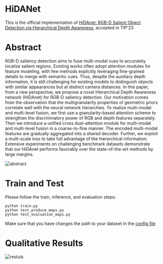# HiDANet

This is the official implementation of [HiDAnet: RGB-D Salient Object Detection via Hierarchical Depth Awareness](https://arxiv.org/pdf/2301.07405.pdf), accepted in TIP'23

# Abstract

RGB-D saliency detection aims to fuse multi-modal cues to accurately localize salient regions. Existing works often adopt attention modules for feature modeling, with few methods explicitly leveraging fine-grained details to merge with semantic cues. Thus, despite the auxiliary depth information, it is still challenging for existing models to distinguish objects with similar appearances but at distinct camera distances. In this paper, from a new perspective, we propose a novel Hierarchical Depth Awareness network (HiDAnet) for RGB-D saliency detection. Our motivation comes from the observation that the multigranularity properties of geometric priors correlate well with the neural network hierarchies. To realize multi-modal and multi-level fusion, we first use a granularity-based attention scheme to strengthen the discriminatory power of RGB and depth features separately. Then we introduce a unified cross dual-attention module for multi-modal and multi-level fusion in a coarse-to-fine manner. The encoded multi-modal features are gradually aggregated into a shared decoder. Further, we exploit a multi-scale loss to take full advantage of the hierarchical information. Extensive experiments on challenging benchmark datasets demonstrate that our HiDAnet performs favorably over the state-of-the-art methods by large margins.

![abstract](https://github.com/Zongwei97/HIDANet/blob/main/Imgs/hidanet.png)

# Train and Test

Please follow the train, inference, and evaluation steps:

```
python train.py
python test_produce_maps.py
python test_evaluation_maps.py
```

Make sure that you have changes the path to your dataset in the [config file](https://github.com/Zongwei97/HIDANet/blob/main/Code/utils/options.py)

# Qualitative Results

![restuls](https://github.com/Zongwei97/HIDANet/blob/main/Imgs/hidaresults.png)

